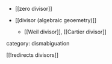 
* [[zero divisor]]

* [[divisor (algebraic geoemetry)]]

  * [[Weil divisor]], [[Cartier divisor]]

category: dismabiguation

[[!redirects divisors]]
